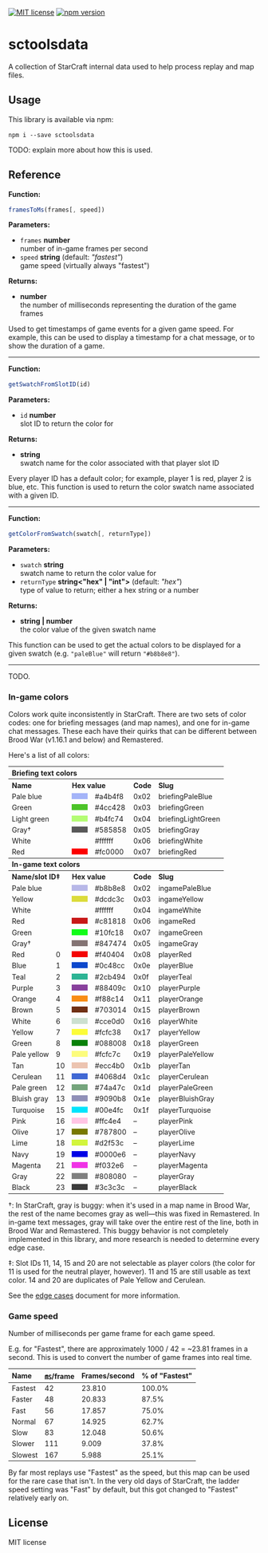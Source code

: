 [![MIT license](https://img.shields.io/badge/license-MIT-brightgreen.svg)](https://opensource.org/licenses/MIT) [![npm version](https://badge.fury.io/js/sctoolsdata.svg)](https://badge.fury.io/js/sctoolsdata)

# sctoolsdata

A collection of StarCraft internal data used to help process replay and map files.

## Usage

This library is available via npm:

```
npm i --save sctoolsdata
```

TODO: explain more about how this is used.

## Reference

**Function:**

```js
framesToMs(frames[, speed])
```

**Parameters:**

* `frames` **number**\
  number of in-game frames per second
* `speed` **string** (default: *"fastest"*)\
  game speed (virtually always "fastest")

**Returns:**

* **number**\
  the number of milliseconds representing the duration of the game frames

Used to get timestamps of game events for a given game speed. For example, this can be used to display a timestamp for a chat message, or to show the duration of a game.

----

**Function:**

```js
getSwatchFromSlotID(id)
```

**Parameters:**

* `id` **number**\
  slot ID to return the color for

**Returns:**

* **string**\
  swatch name for the color associated with that player slot ID

Every player ID has a default color; for example, player 1 is red, player 2 is blue, etc. This function is used to return the color swatch name associated with a given ID.

----

**Function:**

```js
getColorFromSwatch(swatch[, returnType])
```

**Parameters:**

* `swatch` **string**\
  swatch name to return the color value for
* `returnType` **string<"hex" | "int">** (default: *"hex"*)\
  type of value to return; either a hex string or a number

**Returns:**

* **string&nbsp;|&nbsp;number**\
  the color value of the given swatch name

This function can be used to get the actual colors to be displayed for a given swatch (e.g. `"paleBlue"` will return `"#b8b8e8"`).

----

TODO.

### In-game colors

Colors work quite inconsistently in StarCraft. There are two sets of color codes: one for briefing messages (and map names), and one for in-game chat messages. These each have their quirks that can be different between Brood War (v1.16.1 and below) and Remastered.

Here's a list of all colors:

<table>
<tbody>
<tr><th colspan="6" align="left">Briefing text colors</th></tr>
<tr><th colspan="2" align="left">Name</th><th colspan="2" align="left">Hex value</th><th align="left">Code</th><th align="left">Slug</th></tr>
<tr><td colspan="2">Pale blue</td><td><img src="./resources/swatch-previews/swatch-briefing-a4b4f8.png" width="32" height="12" alt="Preview for briefing swatch #0xa4b4f8"></td><td>#a4b4f8</td><td>0x02</td><td>briefingPaleBlue</td></tr>
<tr><td colspan="2">Green</td><td><img src="./resources/swatch-previews/swatch-briefing-4cc428.png" width="32" height="12" alt="Preview for briefing swatch #0x4cc428"></td><td>#4cc428</td><td>0x03</td><td>briefingGreen</td></tr>
<tr><td colspan="2">Light green</td><td><img src="./resources/swatch-previews/swatch-briefing-b4fc74.png" width="32" height="12" alt="Preview for briefing swatch #0xb4fc74"></td><td>#b4fc74</td><td>0x04</td><td>briefingLightGreen</td></tr>
<tr><td colspan="2">Gray†</td><td><img src="./resources/swatch-previews/swatch-briefing-585858.png" width="32" height="12" alt="Preview for briefing swatch #0x585858"></td><td>#585858</td><td>0x05</td><td>briefingGray</td></tr>
<tr><td colspan="2">White</td><td><img src="./resources/swatch-previews/swatch-briefing-ffffff.png" width="32" height="12" alt="Preview for briefing swatch #0xffffff"></td><td>#ffffff</td><td>0x06</td><td>briefingWhite</td></tr>
<tr><td colspan="2">Red</td><td><img src="./resources/swatch-previews/swatch-briefing-fc0000.png" width="32" height="12" alt="Preview for briefing swatch #0xfc0000"></td><td>#fc0000</td><td>0x07</td><td>briefingRed</td></tr>
</tbody>
<tbody>
<tr><th colspan="6" align="left">In-game text colors</th></tr>
<tr><th colspan="2" align="left">Name/slot ID‡</th><th colspan="2" align="left">Hex value</th><th align="left">Code</th><th align="left">Slug</th></tr>
<tr><td colspan="2">Pale blue</td><td><img src="./resources/swatch-previews/swatch-ingame-b8b8e8.png" width="32" height="12" alt="Preview for ingame swatch #0xb8b8e8"></td><td>#b8b8e8</td><td>0x02</td><td>ingamePaleBlue</td></tr>
<tr><td colspan="2">Yellow</td><td><img src="./resources/swatch-previews/swatch-ingame-dcdc3c.png" width="32" height="12" alt="Preview for ingame swatch #0xdcdc3c"></td><td>#dcdc3c</td><td>0x03</td><td>ingameYellow</td></tr>
<tr><td colspan="2">White</td><td><img src="./resources/swatch-previews/swatch-ingame-ffffff.png" width="32" height="12" alt="Preview for ingame swatch #0xffffff"></td><td>#ffffff</td><td>0x04</td><td>ingameWhite</td></tr>
<tr><td colspan="2">Red</td><td><img src="./resources/swatch-previews/swatch-ingame-c81818.png" width="32" height="12" alt="Preview for ingame swatch #0xc81818"></td><td>#c81818</td><td>0x06</td><td>ingameRed</td></tr>
<tr><td colspan="2">Green</td><td><img src="./resources/swatch-previews/swatch-ingame-10fc18.png" width="32" height="12" alt="Preview for ingame swatch #0x10fc18"></td><td>#10fc18</td><td>0x07</td><td>ingameGreen</td></tr>
<tr><td colspan="2">Gray†</td><td><img src="./resources/swatch-previews/swatch-ingame-847474.png" width="32" height="12" alt="Preview for ingame swatch #0x847474"></td><td>#847474</td><td>0x05</td><td>ingameGray</td></tr>
<tr><td>Red</td><td>0</td><td><img src="./resources/swatch-previews/swatch-ingame-f40404.png" width="32" height="12" alt="Preview for ingame swatch #0xf40404"></td><td>#f40404</td><td>0x08</td><td>playerRed</td></tr>
<tr><td>Blue</td><td>1</td><td><img src="./resources/swatch-previews/swatch-ingame-0c48cc.png" width="32" height="12" alt="Preview for ingame swatch #0x0c48cc"></td><td>#0c48cc</td><td>0x0e</td><td>playerBlue</td></tr>
<tr><td>Teal</td><td>2</td><td><img src="./resources/swatch-previews/swatch-ingame-2cb494.png" width="32" height="12" alt="Preview for ingame swatch #0x2cb494"></td><td>#2cb494</td><td>0x0f</td><td>playerTeal</td></tr>
<tr><td>Purple</td><td>3</td><td><img src="./resources/swatch-previews/swatch-ingame-88409c.png" width="32" height="12" alt="Preview for ingame swatch #0x88409c"></td><td>#88409c</td><td>0x10</td><td>playerPurple</td></tr>
<tr><td>Orange</td><td>4</td><td><img src="./resources/swatch-previews/swatch-ingame-f88c14.png" width="32" height="12" alt="Preview for ingame swatch #0xf88c14"></td><td>#f88c14</td><td>0x11</td><td>playerOrange</td></tr>
<tr><td>Brown</td><td>5</td><td><img src="./resources/swatch-previews/swatch-ingame-703014.png" width="32" height="12" alt="Preview for ingame swatch #0x703014"></td><td>#703014</td><td>0x15</td><td>playerBrown</td></tr>
<tr><td>White</td><td>6</td><td><img src="./resources/swatch-previews/swatch-ingame-cce0d0.png" width="32" height="12" alt="Preview for ingame swatch #0xcce0d0"></td><td>#cce0d0</td><td>0x16</td><td>playerWhite</td></tr>
<tr><td>Yellow</td><td>7</td><td><img src="./resources/swatch-previews/swatch-ingame-fcfc38.png" width="32" height="12" alt="Preview for ingame swatch #0xfcfc38"></td><td>#fcfc38</td><td>0x17</td><td>playerYellow</td></tr>
<tr><td>Green</td><td>8</td><td><img src="./resources/swatch-previews/swatch-ingame-088008.png" width="32" height="12" alt="Preview for ingame swatch #0x088008"></td><td>#088008</td><td>0x18</td><td>playerGreen</td></tr>
<tr><td>Pale yellow</td><td>9</td><td><img src="./resources/swatch-previews/swatch-ingame-fcfc7c.png" width="32" height="12" alt="Preview for ingame swatch #0xfcfc7c"></td><td>#fcfc7c</td><td>0x19</td><td>playerPaleYellow</td></tr>
<tr><td>Tan</td><td>10</td><td><img src="./resources/swatch-previews/swatch-ingame-ecc4b0.png" width="32" height="12" alt="Preview for ingame swatch #0xecc4b0"></td><td>#ecc4b0</td><td>0x1b</td><td>playerTan</td></tr>
<tr><td>Cerulean</td><td>11</td><td><img src="./resources/swatch-previews/swatch-ingame-4068d4.png" width="32" height="12" alt="Preview for ingame swatch #0x4068d4"></td><td>#4068d4</td><td>0x1c</td><td>playerCerulean</td></tr>
<tr><td>Pale green</td><td>12</td><td><img src="./resources/swatch-previews/swatch-ingame-74a47c.png" width="32" height="12" alt="Preview for ingame swatch #0x74a47c"></td><td>#74a47c</td><td>0x1d</td><td>playerPaleGreen</td></tr>
<tr><td>Bluish gray</td><td>13</td><td><img src="./resources/swatch-previews/swatch-ingame-9090b8.png" width="32" height="12" alt="Preview for ingame swatch #0x9090b8"></td><td>#9090b8</td><td>0x1e</td><td>playerBluishGray</td></tr>
<tr><td>Turquoise</td><td>15</td><td><img src="./resources/swatch-previews/swatch-ingame-00e4fc.png" width="32" height="12" alt="Preview for ingame swatch #0x00e4fc"></td><td>#00e4fc</td><td>0x1f</td><td>playerTurquoise</td></tr>
<tr><td>Pink</td><td>16</td><td><img src="./resources/swatch-previews/swatch-ingame-ffc4e4.png" width="32" height="12" alt="Preview for ingame swatch #0xffc4e4"></td><td>#ffc4e4</td><td>–</td><td>playerPink</td></tr>
<tr><td>Olive</td><td>17</td><td><img src="./resources/swatch-previews/swatch-ingame-787800.png" width="32" height="12" alt="Preview for ingame swatch #0x787800"></td><td>#787800</td><td>–</td><td>playerOlive</td></tr>
<tr><td>Lime</td><td>18</td><td><img src="./resources/swatch-previews/swatch-ingame-d2f53c.png" width="32" height="12" alt="Preview for ingame swatch #0xd2f53c"></td><td>#d2f53c</td><td>–</td><td>playerLime</td></tr>
<tr><td>Navy</td><td>19</td><td><img src="./resources/swatch-previews/swatch-ingame-0000e6.png" width="32" height="12" alt="Preview for ingame swatch #0x0000e6"></td><td>#0000e6</td><td>–</td><td>playerNavy</td></tr>
<tr><td>Magenta</td><td>21</td><td><img src="./resources/swatch-previews/swatch-ingame-f032e6.png" width="32" height="12" alt="Preview for ingame swatch #0xf032e6"></td><td>#f032e6</td><td>–</td><td>playerMagenta</td></tr>
<tr><td>Gray</td><td>22</td><td><img src="./resources/swatch-previews/swatch-ingame-808080.png" width="32" height="12" alt="Preview for ingame swatch #0x808080"></td><td>#808080</td><td>–</td><td>playerGray</td></tr>
<tr><td>Black</td><td>23</td><td><img src="./resources/swatch-previews/swatch-ingame-3c3c3c.png" width="32" height="12" alt="Preview for ingame swatch #0x3c3c3c"></td><td>#3c3c3c</td><td>–</td><td>playerBlack</td></tr>
</tbody>
</table>

†: In StarCraft, gray is buggy: when it's used in a map name in Brood War, the rest of the name becomes gray as well—this was fixed in Remastered. In in-game text messages, gray will take over the entire rest of the line, both in Brood War and Remastered. This buggy behavior is not completely implemented in this library, and more research is needed to determine every edge case.

‡: Slot IDs 11, 14, 15 and 20 are not selectable as player colors (the color for 11 is used for the neutral player, however). 11 and 15 are still usable as text color. 14 and 20 are duplicates of Pale Yellow and Cerulean.

See the [edge cases](edge-cases.md) document for more information.

### Game speed

Number of milliseconds per game frame for each game speed.

E.g. for "Fastest", there are approximately 1000 / 42 = ~23.81 frames in a second. This is used to convert the number of game frames into real time.

| Name    | ㎳/frame | Frames/second | % of "Fastest" |
|:--------|:--------|:---------------|:---------------|
| Fastest | 42  | 23.810 | 100.0% |
| Faster  | 48  | 20.833 | 87.5% |
| Fast    | 56  | 17.857 | 75.0% |
| Normal  | 67  | 14.925 | 62.7% |
| Slow    | 83  | 12.048 | 50.6% |
| Slower  | 111 | 9.009 | 37.8% |
| Slowest | 167 | 5.988 | 25.1% |

By far most replays use "Fastest" as the speed, but this map can be used for the rare case that isn't. In the very old days of StarCraft, the ladder speed setting was "Fast" by default, but this got changed to "Fastest" relatively early on.

## License

MIT license
